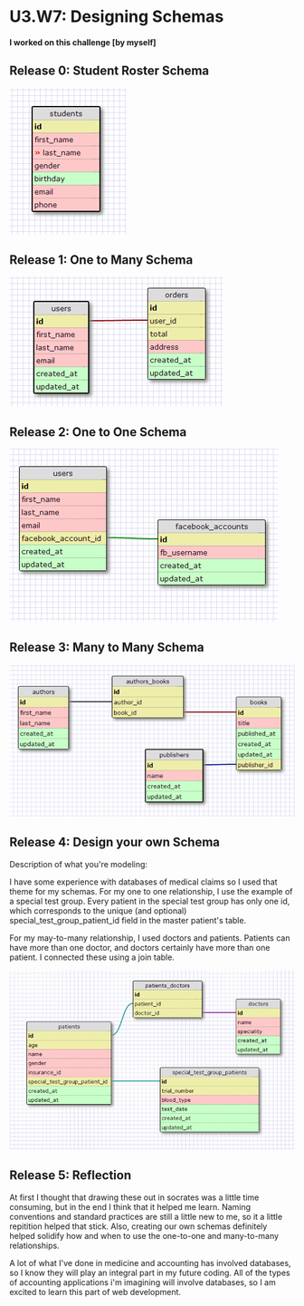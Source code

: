 # U3.W7: Designing Schemas


#### I worked on this challenge [by myself]


## Release 0: Student Roster Schema
<img src="../imgs/students.png">

## Release 1: One to Many Schema
<img src="../imgs/users-orders.png">


## Release 2: One to One Schema
<img src="../imgs/users-facebook.png">


## Release 3: Many to Many Schema
<img src="../imgs/authors-books.png">


## Release 4: Design your own Schema
Description of what you're modeling: 

I have some experience with databases of medical claims so I used that theme for my schemas. For my one to one relationship, I use the example of a special test group. Every patient in the special test group has only one id, which corresponds to the unique (and optional) special_test_group_patient_id field in the master patient's table. 

For my may-to-many relationship, I used doctors and patients. Patients can have more than one doctor, and doctors certainly have more than one patient. I connected these using a join table. 

<img src="../imgs/own-schema.png">

## Release 5: Reflection

At first I thought that drawing these out in socrates was a little time consuming, but in the end I think that it helped me learn. Naming conventions and standard practices are still a little new to me, so it a little repitition helped that stick. Also, creating our own schemas definitely helped solidify how and when to use the one-to-one and many-to-many relationships. 

A lot of what I've done in medicine and accounting has involved databases, so I know they will play an integral part in my future coding. All of the types of accounting applications i'm imagining will involve databases, so I am excited to learn this part of web development.
